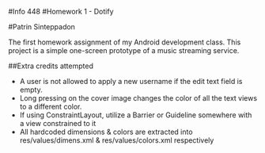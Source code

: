 #Info 448
#Homework 1 - Dotify 

#Patrin Sinteppadon

The first homework assignment of my Android development class. This project is a simple one-screen prototype of a music streaming service. 

##Extra credits attempted
- A user is not allowed to apply a new username if the edit text field is empty.
- Long pressing on the cover image changes the color of all the text views to a different color.
- If using ConstraintLayout, utilize a Barrier or Guideline somewhere with a view constrained to it
- All hardcoded dimensions & colors are extracted into res/values/dimens.xml & res/values/colors.xml respectively